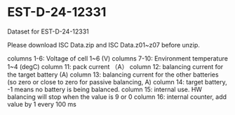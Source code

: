 # EST-D-24-12331
Dataset for EST-D-24-12331

Please download ISC Data.zip and ISC Data.z01~z07 before unzip.

columns 1-6: Voltage of cell 1~6 (V)
columns 7-10: Environment temperature 1~4 (degC)
column 11: pack current （A）
column 12: balancing current for the target battery (A)
column 13: balancing current for the other batteries (so zero or close to zero for passive balancing, A)
column 14: target battery, -1 means no battery is being balanced.
column 15: internal use. HW balancing will stop when the value is 9 or 0
column 16: internal counter, add value by 1 every 100 ms
